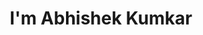 ---
title : "I'm Abhishek Kumkar"
# full screen navigation
first_name : "Abhishek"
last_name : "Kumkar"
bg_image : "images/IMG_3966.JPG"
# animated text loop
occupations:
- "Web Developer"
- "Machine Learning Engineer"
- "Cyber Security Analyst"

# slider background image loop
slider_images:
- "images/slider/slider-1.jpg"

# button
button:
  enable : true
  label : "HIRE ME"
  link : "#contact"


# custom style
custom_class: "" 
custom_attributes: "" 
custom_css: ""

---